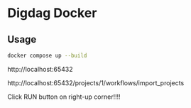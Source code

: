 Digdag Docker
================================================================================

Usage
--------------------------------------------------------------------------------

```bash
docker compose up --build
```

http://localhost:65432

http://localhost:65432/projects/1/workflows/import_projects

Click RUN button on right-up corner!!!!

